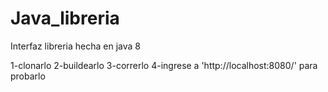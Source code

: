 # Java_libreria
Interfaz libreria hecha en java 8

1-clonarlo 2-buildearlo 3-correrlo 4-ingrese a 'http://localhost:8080/' para probarlo
